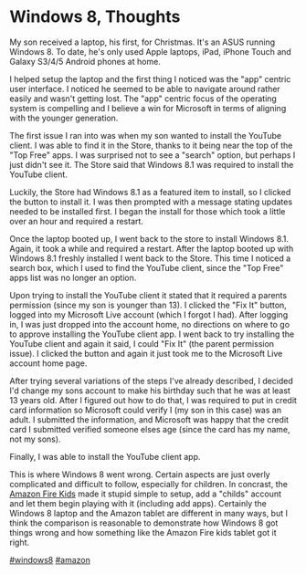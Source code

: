 # Windows 8, Thoughts

My son received a laptop, his first, for Christmas. It's an ASUS running Windows 8. To date, he's only used Apple laptops, iPad, iPhone Touch and Galaxy S3/4/5 Android phones at home.

I helped setup the laptop and the first thing I noticed was the "app" centric user interface. I noticed he seemed to be able to navigate around rather easily and wasn't getting lost. The "app" centric focus of the operating system is compelling and I believe a win for Microsoft in terms of aligning with the younger generation.

The first issue I ran into was when my son wanted to install the YouTube client.  I was able to find it in the Store, thanks to it being near the top of the "Top Free" apps. I was surprised not to see a "search" option, but perhaps I just didn't see it. The Store said that Windows 8.1 was required to install the YouTube client.

Luckily, the Store had Windows 8.1 as a featured item to install, so I clicked the button to install it. I was then prompted with a message stating updates needed to be installed first. I began the install for those which took a little over an hour and required a restart.

Once the laptop booted up, I went back to the store to install Windows 8.1. Again, it took a while and required a restart. After the laptop booted up with Windows 8.1 freshly installed I went back to the Store. This time I noticed a search box, which I used to find the YouTube client, since the "Top Free" apps list was no longer an option.

Upon trying to install the YouTube client it stated that it required a parents permission (since my son is younger than 13). I clicked the "Fix It" button, logged into my Microsoft Live account (which I forgot I had). After logging in, I was just dropped into the account home, no directions on where to go to approve installing the YouTube client app. I went back to try installing the YouTube client and again it said, I could "Fix It" (the parent permission issue). I clicked the button and again it just took me to the Microsoft Live account home page.

After trying several variations of the steps I've already described, I decided I'd change my sons account to make his birthday such that he was at least 13 years old. After I figured out how to do that, I was required to put in credit card information so Microsoft could verify I (my son in this case) was an adult. I submitted the information, and Microsoft was happy that the credit card I submitted verified someone elses age (since the card has my name, not my sons).

Finally, I was able to install the YouTube client app.

This is where Windows 8 went wrong. Certain aspects are just overly complicated and difficult to follow, especially for children. In concrast, the [Amazon Fire Kids](www.amazon.com/kids-edition-tablet) made it stupid simple to setup, add a "childs" account and let them begin playing with it (including add apps). Certainly the Windows 8 laptop and the Amazon tablet are different in many ways, but I think the comparison is reasonable to demonstrate how Windows 8 got things wrong and how something like the Amazon Fire kids tablet got it right.

 [#windows8](https://twitter.com/hashtag/windows8) [#amazon](https://twitter.com/hashtag/amazon)

